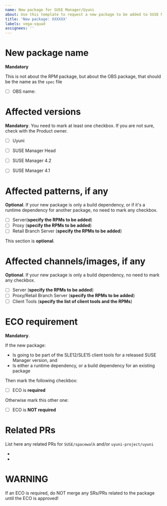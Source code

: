 ```yaml
---
name: New package for SUSE Manager/Uyuni
about: Use this template to request a new package to be added to SUSE Manager/Uyuni
title: 'New package: XXXXXX'
labels: vega-squad
assignees: ''
---
```


# New package name

**Mandatory**

This is not about the RPM package, but about the OBS package, that should be the name as the `spec` file

- [ ] OBS name: 

# Affected versions

**Mandatory**. You need to mark at least one checkbox. If you are not sure, check with the Product owner.

- [ ] Uyuni
- [ ] SUSE Manager Head
- [ ] SUSE Manager 4.2
- [ ] SUSE Manager 4.1


# Affected patterns, if any

**Optional**. If your new package is only a build dependency, or if it's a runtime dependency for another package, no need to mark any checkbox. 

- [ ] Server(**specify the RPMs to be added**)
- [ ] Proxy (**specify the RPMs to be added**)
- [ ] Retail Branch Server (**specify the RPMs to be added**)

This section is **optional**. 

# Affected channels/images, if any

**Optional**. If your new package is only a build dependency, no need to mark any checkbox.

- [ ] Server (**specify the RPMs to be added**)
- [ ] Proxy/Retail Branch Server (**specify the RPMs to be added**)
- [ ] Client Tools (**specify the list of client tools and the RPMs**)

# ECO requirement

**Mandatory**.

If the new package:
- Is going to be part of the SLE12/SLE15 client tools for a released SUSE Manager version, and
- Is either a runtime dependency, or a build dependency for an existing package

Then mark the following checkbox:
- [ ] ECO is **required**

Otherwise mark this other one:
- [ ] ECO is **NOT required**

# Related PRs

List here any related PRs for `SUSE/spacewalk` and/or `uyuni-project/uyuni`

-
-

# WARNING

If an ECO is required, do NOT merge any SRs/PRs related to the package until the ECO is approved!

